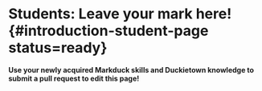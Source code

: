 # Students: Leave your mark here! {#introduction-student-page status=ready}

**Use your newly acquired Markduck skills and Duckietown knowledge to submit a pull request to edit this page!**
